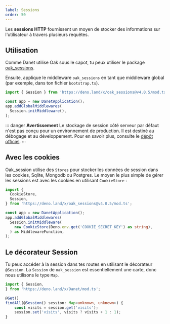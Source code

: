 ```yaml
---
label: Sessions
order: 50
---
```


Les **sessions HTTP** fournissent un moyen de stocker des informations sur l'utilisateur à travers plusieurs requêtes.

## Utilisation

Comme Danet utilise Oak sous le capot, tu peux utiliser le package [oak_sessions](https://deno.land/x/oak_sessions).

Ensuite, applique le middleware `oak_sessions` en tant que middleware global (par exemple, dans ton fichier `bootstrap.ts`).

```typescript
import { Session } from 'https://deno.land/x/oak_sessions@v4.0.5/mod.ts';

const app = new DanetApplication();
app.addGlobalMiddlewares(
  Session.initMiddleware(),
);
```
::: danger **Avertissement**
Le stockage de session côté serveur par défaut n'est pas conçu pour un environnement de production. Il est destiné au débogage et au développement. Pour en savoir plus, consulte le [dépôt officiel](https://deno.land/x/oak_sessions).
:::

## Avec les cookies

Oak_session utilise des `Stores` pour stocker les données de session dans les cookies, Sqlite, Mongodb ou Postgres.
Le moyen le plus simple de gérer les sessions est avec les cookies en utilisant `CookieStore` :

```typescript
import {
  CookieStore,
  Session,
} from 'https://deno.land/x/oak_sessions@v4.0.5/mod.ts';

const app = new DanetApplication();
app.addGlobalMiddlewares(
  Session.initMiddleware(
    new CookieStore(Deno.env.get('COOKIE_SECRET_KEY') as string),
  ) as MiddlewareFunction,
);
```

## Le décorateur Session

Tu peux accéder à la session dans tes routes en utilisant le décorateur `@Session`.
La `Session` de `oak_session` est essentiellement une carte, donc nous utilisons le type `Map`.

```ts
import { Session,
} from 'https://deno.land/x/Danet/mod.ts';

@Get()
findAll(@Session() session: Map<unknown, unknown>) {
    const visits = session.get('visits');
    session.set('visits', visits ? visits + 1 : 1);
}
```